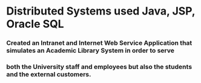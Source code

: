 # Distributed Systems used Java, JSP, Oracle SQL
### Created an Intranet and Internet Web Service Application that simulates an Academic Library System in order to serve 
### both the University staff and employees but also the students and the external customers.  
